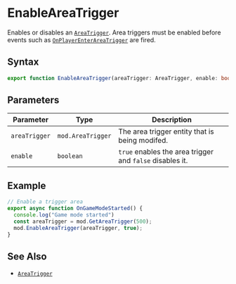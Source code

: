 # EnableAreaTrigger

Enables or disables an [`AreaTrigger`](../types/AreaTrigger.md). Area triggers must be enabled before events such as [`OnPlayerEnterAreaTrigger`](../events/OnPlayerEnterAreaTrigger.md) are fired.

## Syntax

```typescript
export function EnableAreaTrigger(areaTrigger: AreaTrigger, enable: boolean): void;
```

## Parameters

| Parameter     | Type              | Description                                              |
| ------------- | ----------------- | -------------------------------------------------------- |
| `areaTrigger` | `mod.AreaTrigger` | The area trigger entity that is being modifed.           |
| `enable`      | `boolean`         | `true` enables the area trigger and `false` disables it. |

## Example

```typescript
// Enable a trigger area
export async function OnGameModeStarted() {
  console.log("Game mode started")
  const areaTrigger = mod.GetAreaTrigger(500);
  mod.EnableAreaTrigger(areaTrigger, true);
}
```

## See Also

- [`AreaTrigger`](../types/AreaTrigger.md)
